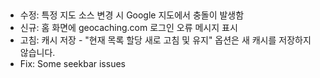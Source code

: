 ##
- 수정: 특정 지도 소스 변경 시 Google 지도에서 충돌이 발생함
- 신규: 홈 화면에 geocaching.com 로그인 오류 메시지 표시
- 고침: 캐시 저장 - "현재 목록 할당 새로 고침 및 유지" 옵션은 새 캐시를 저장하지 않습니다.
- Fix: Some seekbar issues

